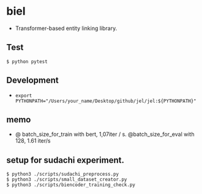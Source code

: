 # biel
* Transformer-based entity linking library.

## Test
`$ python pytest`

## Development
*  `export PYTHONPATH="/Users/your_name/Desktop/github/jel/jel:${PYTHONPATH}"`

## memo
* @ batch_size_for_train with bert, 1,07iter / s. @batch_size_for_eval with 128, 1.61 iter/s

## setup for sudachi experiment.
```
$ python3 ./scripts/sudachi_preprocess.py
$ python3 ./scripts/small_dataset_creator.py
$ python3 ./scripts/biencoder_training_check.py
```